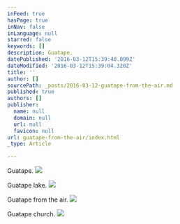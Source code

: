 ```yaml
---
inFeed: true
hasPage: true
inNav: false
inLanguage: null
starred: false
keywords: []
description: Guatape.
datePublished: '2016-03-12T15:39:40.099Z'
dateModified: '2016-03-12T15:39:04.320Z'
title: ''
author: []
sourcePath: _posts/2016-03-12-guatape-from-the-air.md
published: true
authors: []
publisher:
  name: null
  domain: null
  url: null
  favicon: null
url: guatape-from-the-air/index.html
_type: Article

---
```

Guatape.
![](https://the-grid-user-content.s3-us-west-2.amazonaws.com/753f7ced-d804-4493-b418-4e6855de426f.jpg)

Guatape lake.
![](https://the-grid-user-content.s3-us-west-2.amazonaws.com/5f2a4b92-42e9-4277-b452-2c5398e6dd1b.jpg)

Guatape from the air.
![](https://the-grid-user-content.s3-us-west-2.amazonaws.com/62313110-0588-4c2d-b3d8-1f49e6fcc7c3.jpg)

Guatape church.
![](https://the-grid-user-content.s3-us-west-2.amazonaws.com/01b16f1e-c23f-456a-bf23-f8a7be178cdf.jpg)